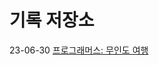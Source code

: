 # 기록 저장소

23-06-30 [프로그래머스: 무인도 여행](../programmers/lv2/%EB%AC%B4%EC%9D%B8%EB%8F%84-%EC%97%AC%ED%96%89/README.md)